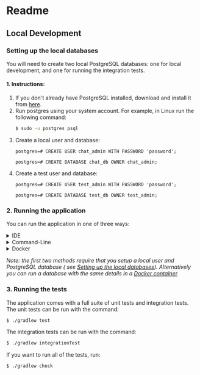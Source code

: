 # Readme

## Local Development

### Setting up the local databases

You will need to create two local PostgreSQL databases: one for local development, and one for running the integration
tests.

#### 1. Instructions:

1. If you don't already have PostgreSQL installed, download and install it
   from [here](https://www.postgresql.org/download/).
2. Run postgres using your system account. For example, in Linux run the following command:
   ```zsh
   $ sudo -u postgres psql
   ```
3. Create a local user and database:
   ```
   postgres=# CREATE USER chat_admin WITH PASSWORD 'password';
   ```
   ```
   postgres=# CREATE DATABASE chat_db OWNER chat_admin;
   ```
4. Create a test user and database:
   ```
   postgres=# CREATE USER test_admin WITH PASSWORD 'password';
   ```
   ```
   postgres=# CREATE DATABASE test_db OWNER test_admin;
   ```

### 2. Running the application

You can run the application in one of three ways:

<details>
   <summary>IDE</summary>

   If your IDE supports it right click on Application.java and run `Application.main()`. This should work
   in IntelliJ and other popular IDEs.

</details>

<details>
   <summary>Command-Line</summary>

   First build the application using Gradle Wrapper:

   ```zsh
   $ ./gradlew clean build
   ```
   This will create a .jar file at `build/libs/chat.api-0.0.1-SNAPSHOT.jar`. This file can then be executed:
   ```zsh
   $ java -jar build/libs/chat.api-0.0.1-SNAPSHOT.jar --spring.profiles.active=local
   ```

   *Important: don't forget to add `--spring.profiles.active=local`. Without
   this argument the application won't run.*

</details>

<details>
   <summary>Docker</summary>

   // TODO: setup docker

</details>

*Note: the first two methods require that you setup a local user and PostgreSQL database (
see [Setting up the local databases](#Setting-up-the-local-databases)). Alternatively you can run a database with the
same details in a [Docker container](https://hub.docker.com/_/postgres).*

### 3. Running the tests

The application comes with a full suite of unit tests and integration tests. The unit tests can be run with the command:
   ```zsh
   $ ./gradlew test
   ```
The integration tests can be run with the command:
   ```zsh
   $ ./gradlew integrationTest
   ```
If you want to run all of the tests, run:
   ```zsh
   $ ./gradlew check
   ```
